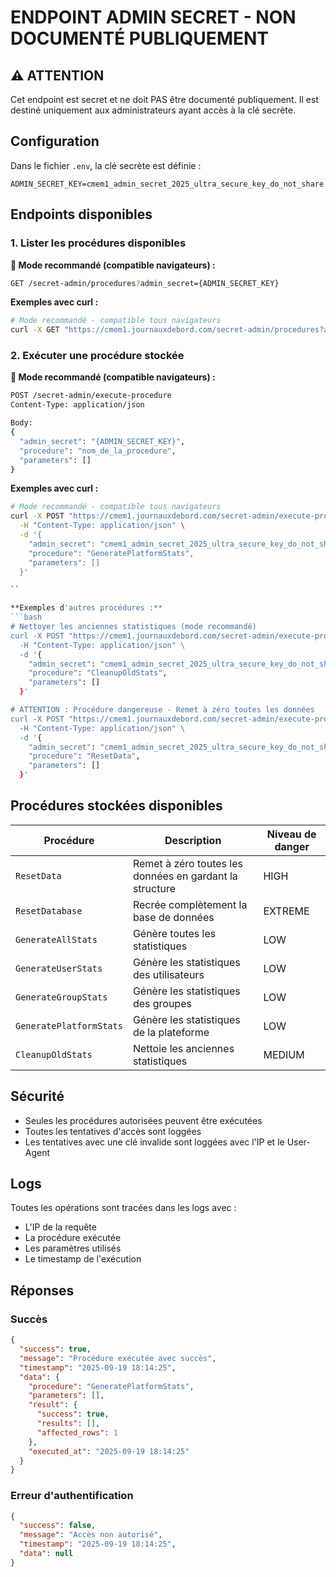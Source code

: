 # ENDPOINT ADMIN SECRET - NON DOCUMENTÉ PUBLIQUEMENT

## ⚠️ ATTENTION 
Cet endpoint est secret et ne doit PAS être documenté publiquement. Il est destiné uniquement aux administrateurs ayant accès à la clé secrète.

## Configuration

Dans le fichier `.env`, la clé secrète est définie :
```
ADMIN_SECRET_KEY=cmem1_admin_secret_2025_ultra_secure_key_do_not_share
```

## Endpoints disponibles

### 1. Lister les procédures disponibles

**🎯 Mode recommandé (compatible navigateurs) :**
```bash
GET /secret-admin/procedures?admin_secret={ADMIN_SECRET_KEY}
```

**Exemples avec curl :**
```bash
# Mode recommandé - compatible tous navigateurs
curl -X GET "https://cmem1.journauxdebord.com/secret-admin/procedures?admin_secret=cmem1_admin_secret_2025_ultra_secure_key_do_not_share"
```

### 2. Exécuter une procédure stockée

**🎯 Mode recommandé (compatible navigateurs) :**
```bash
POST /secret-admin/execute-procedure
Content-Type: application/json

Body:
{
  "admin_secret": "{ADMIN_SECRET_KEY}",
  "procedure": "nom_de_la_procedure",
  "parameters": []
}
```

**Exemples avec curl :**
```bash
# Mode recommandé - compatible tous navigateurs
curl -X POST "https://cmem1.journauxdebord.com/secret-admin/execute-procedure" \
  -H "Content-Type: application/json" \
  -d '{
    "admin_secret": "cmem1_admin_secret_2025_ultra_secure_key_do_not_share",
    "procedure": "GeneratePlatformStats",
    "parameters": []
  }'

``

**Exemples d'autres procédures :**
```bash
# Nettoyer les anciennes statistiques (mode recommandé)
curl -X POST "https://cmem1.journauxdebord.com/secret-admin/execute-procedure" \
  -H "Content-Type: application/json" \
  -d '{
    "admin_secret": "cmem1_admin_secret_2025_ultra_secure_key_do_not_share",
    "procedure": "CleanupOldStats",
    "parameters": []
  }'

# ATTENTION : Procédure dangereuse - Remet à zéro toutes les données
curl -X POST "https://cmem1.journauxdebord.com/secret-admin/execute-procedure" \
  -H "Content-Type: application/json" \
  -d '{
    "admin_secret": "cmem1_admin_secret_2025_ultra_secure_key_do_not_share",
    "procedure": "ResetData",
    "parameters": []
  }'
```

## Procédures stockées disponibles

| Procédure | Description | Niveau de danger |
|-----------|-------------|------------------|
| `ResetData` | Remet à zéro toutes les données en gardant la structure | HIGH |
| `ResetDatabase` | Recrée complètement la base de données | EXTREME |
| `GenerateAllStats` | Génère toutes les statistiques | LOW |
| `GenerateUserStats` | Génère les statistiques des utilisateurs | LOW |
| `GenerateGroupStats` | Génère les statistiques des groupes | LOW |
| `GeneratePlatformStats` | Génère les statistiques de la plateforme | LOW |
| `CleanupOldStats` | Nettoie les anciennes statistiques | MEDIUM |

## Sécurité

- Seules les procédures autorisées peuvent être exécutées
- Toutes les tentatives d'accès sont loggées
- Les tentatives avec une clé invalide sont loggées avec l'IP et le User-Agent

## Logs

Toutes les opérations sont tracées dans les logs avec :
- L'IP de la requête
- La procédure exécutée
- Les paramètres utilisés
- Le timestamp de l'exécution

## Réponses

### Succès
```json
{
  "success": true,
  "message": "Procédure exécutée avec succès",
  "timestamp": "2025-09-19 18:14:25",
  "data": {
    "procedure": "GeneratePlatformStats",
    "parameters": [],
    "result": {
      "success": true,
      "results": [],
      "affected_rows": 1
    },
    "executed_at": "2025-09-19 18:14:25"
  }
}
```

### Erreur d'authentification
```json
{
  "success": false,
  "message": "Accès non autorisé",
  "timestamp": "2025-09-19 18:14:25",
  "data": null
}
```